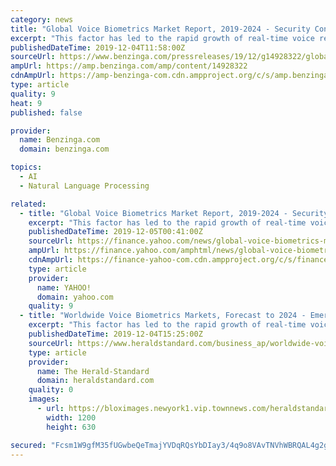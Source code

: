 ```yaml
---
category: news
title: "Global Voice Biometrics Market Report, 2019-2024 - Security Concerns Pertaining to Third Party (Cloud) Data Storage Hampers Growth"
excerpt: "This factor has led to the rapid growth of real-time voice recognition-based biometric solutions. Voice recognition is being extensively used in Banks and Call Centers to prevent frauds. Several players like Verint have developed solutions that use voice biometrics to verify callers in real-time passively, without the use of any password making ..."
publishedDateTime: 2019-12-04T11:58:00Z
sourceUrl: https://www.benzinga.com/pressreleases/19/12/g14928322/global-voice-biometrics-market-report-2019-2024-security-concerns-pertaining-to-third-party-cloud-
ampUrl: https://amp.benzinga.com/amp/content/14928322
cdnAmpUrl: https://amp-benzinga-com.cdn.ampproject.org/c/s/amp.benzinga.com/amp/content/14928322
type: article
quality: 9
heat: 9
published: false

provider:
  name: Benzinga.com
  domain: benzinga.com

topics:
  - AI
  - Natural Language Processing

related:
  - title: "Global Voice Biometrics Market Report, 2019-2024 - Security Concerns Pertaining to Third Party (Cloud) Data Storage Hampers Growth"
    excerpt: "This factor has led to the rapid growth of real-time voice recognition-based biometric solutions. Voice recognition is being extensively used in Banks and Call Centers to prevent frauds. Several players like Verint have developed solutions that use voice biometrics to verify callers in real-time passively, without the use of any password making ..."
    publishedDateTime: 2019-12-05T00:41:00Z
    sourceUrl: https://finance.yahoo.com/news/global-voice-biometrics-market-report-125852239.html
    ampUrl: https://finance.yahoo.com/amphtml/news/global-voice-biometrics-market-report-125852239.html
    cdnAmpUrl: https://finance-yahoo-com.cdn.ampproject.org/c/s/finance.yahoo.com/amphtml/news/global-voice-biometrics-market-report-125852239.html
    type: article
    provider:
      name: YAHOO!
      domain: yahoo.com
    quality: 9
  - title: "Worldwide Voice Biometrics Markets, Forecast to 2024 - Emerging Lucrative Opportunities Within the BFSI Vertical - ResearchAndMarkets.com"
    excerpt: "This factor has led to the rapid growth of real-time voice recognition-based biometric solutions. Voice recognition is being extensively used in Banks and Call Centers to prevent frauds. Several players like Verint have developed solutions that use voice biometrics to verify callers in real-time passively, without the use of any password making ..."
    publishedDateTime: 2019-12-04T15:25:00Z
    sourceUrl: https://www.heraldstandard.com/business_ap/worldwide-voice-biometrics-markets-forecast-to---emerging-lucrative/article_21c93d95-3d52-55a4-909c-12671d1c05f9.html
    type: article
    provider:
      name: The Herald-Standard
      domain: heraldstandard.com
    quality: 0
    images:
      - url: https://bloximages.newyork1.vip.townnews.com/heraldstandard.com/content/tncms/custom/image/9fc2a2c6-5890-11e5-bdf5-47a82848b584.jpg
        width: 1200
        height: 630

secured: "Fcsm1W9gfM35fUGwbeQeTmajYVDqRQsYbDIay3/4q9o8VAvTNVhWBRQAL4g2gENYBRPh7kIeohABo7lNZGpmOqzJAtcjWaEORFmh3wk9MgwLZjSMvGhHVCunyF67DqIMYxm3qwgUfUYfB38+dTW7pL51RdccRy3T2f77KxIJjb4qBdjB20kk0BZMD90u9YCAgrSuBjtBdeOUAEeVwFMDujhAPNaCvBQpvEl8rXcWOiEFx7X7qoq8SAmpB8NpDV+5k6Z415LV4qkqCY4lZELrJA==;Gc7efkt12VJvE3RJuujl1Q=="
---
```


